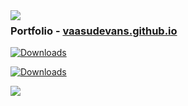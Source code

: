 <img align='left' src="https://github-readme-stats.vercel.app/api?username=VaasuDevanS&show_icons=true">

### Portfolio - [vaasudevans.github.io](https://vaasudevans.github.io/)

[![Downloads](https://static.pepy.tech/personalized-badge/cowsay?period=total&units=international_system&left_color=black&right_color=blue&left_text=Cowsay%20-%20downloads)](https://pepy.tech/project/cowsay)

[![Downloads](https://static.pepy.tech/personalized-badge/periodicelements?period=total&units=international_system&left_color=black&right_color=orange&left_text=PeriodicElements%20-%20downloads)](https://pepy.tech/project/periodicelements)

[![](https://img.shields.io/badge/linkedin-%230077B5.svg?&style=for-the-badge&logo=linkedin&logoColor=white)](https://www.linkedin.com/in/vaasudevans/)
